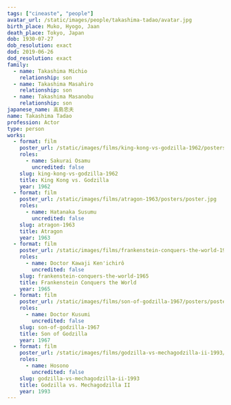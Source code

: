 ```yaml
---
tags: ["cineaste", "people"]
avatar_url: /static/images/people/takashima-tadao/avatar.jpg
birth_place: Muko, Hyogo, Jaan
death_place: Tokyo, Japan
dob: 1930-07-27
dob_resolution: exact
dod: 2019-06-26
dod_resolution: exact
family:
  - name: Takashima Michio
    relationship: son
  - name: Takashima Masahiro
    relationship: son
  - name: Takashima Masanobu
    relationship: son
japanese_name: 高島忠夫
name: Takashima Tadao
profession: Actor
type: person
works:
  - format: film
    poster_url: /static/images/films/king-kong-vs-godzilla-1962/posters/poster.jpg
    roles:
      - name: Sakurai Osamu
        uncredited: false
    slug: king-kong-vs-godzilla-1962
    title: King Kong vs. Godzilla
    year: 1962
  - format: film
    poster_url: /static/images/films/atragon-1963/posters/poster.jpg
    roles:
      - name: Hatanaka Susumu
        uncredited: false
    slug: atragon-1963
    title: Atragon
    year: 1963
  - format: film
    poster_url: /static/images/films/frankenstein-conquers-the-world-1965/posters/poster.jpg
    roles:
      - name: Doctor Kawaji Ken'ichirô
        uncredited: false
    slug: frankenstein-conquers-the-world-1965
    title: Frankenstein Conquers the World
    year: 1965
  - format: film
    poster_url: /static/images/films/son-of-godzilla-1967/posters/poster.jpg
    roles:
      - name: Doctor Kusumi
        uncredited: false
    slug: son-of-godzilla-1967
    title: Son of Godzilla
    year: 1967
  - format: film
    poster_url: /static/images/films/godzilla-vs-mechagodzilla-ii-1993/posters/poster.jpg
    roles:
      - name: Hosono
        uncredited: false
    slug: godzilla-vs-mechagodzilla-ii-1993
    title: Godzilla vs. Mechagodzilla II
    year: 1993
---
```

